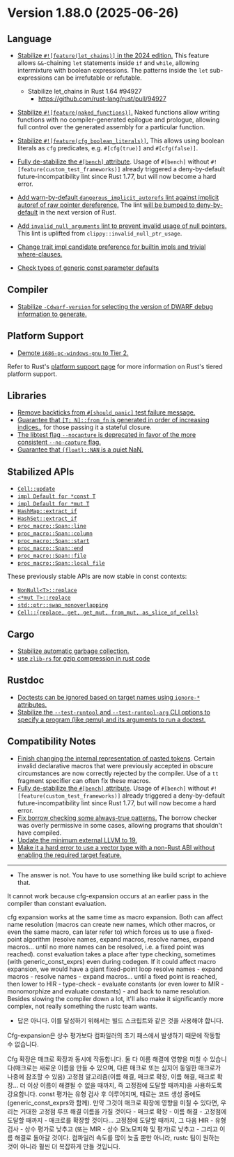 Version 1.88.0 (2025-06-26)
==========================

<a id="1.88.0-Language"></a>

Language
--------
- [Stabilize `#![feature(let_chains)]` in the 2024 edition.](https://github.com/rust-lang/rust/pull/132833)
  This feature allows `&&`-chaining `let` statements inside `if` and `while`, allowing intermixture with boolean expressions. The patterns inside the `let` sub-expressions can be irrefutable or refutable.
    - Stabilize let_chains in Rust 1.64 #94927 
      - https://github.com/rust-lang/rust/pull/94927

- [Stabilize `#![feature(naked_functions)]`.](https://github.com/rust-lang/rust/pull/134213)
  Naked functions allow writing functions with no compiler-generated epilogue and prologue, allowing full control over the generated assembly for a particular function.
- [Stabilize `#![feature(cfg_boolean_literals)]`.](https://github.com/rust-lang/rust/pull/138632)
  This allows using boolean literals as `cfg` predicates, e.g. `#[cfg(true)]` and `#[cfg(false)]`.
- [Fully de-stabilize the `#[bench]` attribute](https://github.com/rust-lang/rust/pull/134273). Usage of `#[bench]` without `#![feature(custom_test_frameworks)]` already triggered a deny-by-default future-incompatibility lint since Rust 1.77, but will now become a hard error.
- [Add warn-by-default `dangerous_implicit_autorefs` lint against implicit autoref of raw pointer dereference.](https://github.com/rust-lang/rust/pull/123239)
  The lint [will be bumped to deny-by-default](https://github.com/rust-lang/rust/pull/141661) in the next version of Rust.
- [Add `invalid_null_arguments` lint to prevent invalid usage of null pointers.](https://github.com/rust-lang/rust/pull/119220)
  This lint is uplifted from `clippy::invalid_null_ptr_usage`.
- [Change trait impl candidate preference for builtin impls and trivial where-clauses.](https://github.com/rust-lang/rust/pull/138176)
- [Check types of generic const parameter defaults](https://github.com/rust-lang/rust/pull/139646)

<a id="1.88.0-Compiler"></a>

Compiler
--------
- [Stabilize `-Cdwarf-version` for selecting the version of DWARF debug information to generate.](https://github.com/rust-lang/rust/pull/136926)


<a id="1.88.0-Platform-Support"></a>

Platform Support
----------------
- [Demote `i686-pc-windows-gnu` to Tier 2.](https://blog.rust-lang.org/2025/05/26/demoting-i686-pc-windows-gnu/)


Refer to Rust's [platform support page][platform-support-doc]
for more information on Rust's tiered platform support.

[platform-support-doc]: https://doc.rust-lang.org/rustc/platform-support.html

<a id="1.88.0-Libraries"></a>

Libraries
---------
- [Remove backticks from `#[should_panic]` test failure message.](https://github.com/rust-lang/rust/pull/136160)
- [Guarantee that `[T; N]::from_fn` is generated in order of increasing indices.](https://github.com/rust-lang/rust/pull/139099), for those passing it a stateful closure.
- [The libtest flag `--nocapture` is deprecated in favor of the more consistent `--no-capture` flag.](https://github.com/rust-lang/rust/pull/139224)
- [Guarantee that `{float}::NAN` is a quiet NaN.](https://github.com/rust-lang/rust/pull/139483)


<a id="1.88.0-Stabilized-APIs"></a>

Stabilized APIs
---------------

- [`Cell::update`](https://doc.rust-lang.org/stable/std/cell/struct.Cell.html#method.update)
- [`impl Default for *const T`](https://doc.rust-lang.org/nightly/std/primitive.pointer.html#impl-Default-for-*const+T)
- [`impl Default for *mut T`](https://doc.rust-lang.org/nightly/std/primitive.pointer.html#impl-Default-for-*mut+T)
- [`HashMap::extract_if`](https://doc.rust-lang.org/stable/std/collections/struct.HashMap.html#method.extract_if)
- [`HashSet::extract_if`](https://doc.rust-lang.org/stable/std/collections/struct.HashSet.html#method.extract_if)
- [`proc_macro::Span::line`](https://doc.rust-lang.org/stable/proc_macro/struct.Span.html#method.line)
- [`proc_macro::Span::column`](https://doc.rust-lang.org/stable/proc_macro/struct.Span.html#method.column)
- [`proc_macro::Span::start`](https://doc.rust-lang.org/stable/proc_macro/struct.Span.html#method.start)
- [`proc_macro::Span::end`](https://doc.rust-lang.org/stable/proc_macro/struct.Span.html#method.end)
- [`proc_macro::Span::file`](https://doc.rust-lang.org/stable/proc_macro/struct.Span.html#method.file)
- [`proc_macro::Span::local_file`](https://doc.rust-lang.org/stable/proc_macro/struct.Span.html#method.local_file)

These previously stable APIs are now stable in const contexts:

- [`NonNull<T>::replace`](https://doc.rust-lang.org/stable/std/ptr/struct.NonNull.html#method.replace)
- [`<*mut T>::replace`](https://doc.rust-lang.org/stable/std/primitive.pointer.html#method.replace)
- [`std::ptr::swap_nonoverlapping`](https://github.com/rust-lang/rust/pull/137280)
- [`Cell::{replace, get, get_mut, from_mut, as_slice_of_cells}`](https://github.com/rust-lang/rust/pull/137928)


<a id="1.88.0-Cargo"></a>

Cargo
-----
- [Stabilize automatic garbage collection.](https://github.com/rust-lang/cargo/pull/14287/)
- [use `zlib-rs` for gzip compression in rust code](https://github.com/rust-lang/cargo/pull/15417/)

<a id="1.88.0-Rustdoc"></a>

Rustdoc
-----
- [Doctests can be ignored based on target names using `ignore-*` attributes.](https://github.com/rust-lang/rust/pull/137096)
- [Stabilize the `--test-runtool` and `--test-runtool-arg` CLI options to specify a program (like qemu) and its arguments to run a doctest.](https://github.com/rust-lang/rust/pull/137096)

<a id="1.88.0-Compatibility-Notes"></a>

Compatibility Notes
-------------------
- [Finish changing the internal representation of pasted tokens](https://github.com/rust-lang/rust/pull/124141). Certain invalid declarative macros that were previously accepted in obscure circumstances are now correctly rejected by the compiler. Use of a `tt` fragment specifier can often fix these macros.
- [Fully de-stabilize the `#[bench]` attribute](https://github.com/rust-lang/rust/pull/134273). Usage of `#[bench]` without `#![feature(custom_test_frameworks)]` already triggered a deny-by-default future-incompatibility lint since Rust 1.77, but will now become a hard error.
- [Fix borrow checking some always-true patterns.](https://github.com/rust-lang/rust/pull/139042)
  The borrow checker was overly permissive in some cases, allowing programs that shouldn't have compiled.
- [Update the minimum external LLVM to 19.](https://github.com/rust-lang/rust/pull/139275)
- [Make it a hard error to use a vector type with a non-Rust ABI without enabling the required target feature.](https://github.com/rust-lang/rust/pull/139309)


<hr />

- The answer is not. You have to use something like build script to achieve that.

It cannot work because cfg-expansion occurs at an earlier pass in the compiler than constant evaluation.

cfg expansion works at the same time as macro expansion. Both can affect name resolution (macros can create new names, which other macros, or even the same macro, can later refer to) which forces us to use a fixed-point algorithm (resolve names, expand macros, resolve names, expand macros... until no more names can be resolved, i.e. a fixed point was reached). const evaluation takes a place after type checking, sometimes (with generic_const_exprs) even during codegen. If it could affect macro expansion, we would have a giant fixed-point loop resolve names - expand macros - resolve names - expand macros... until a fixed point is reached, then lower to HIR - type-check - evaluate constants (or even lower to MIR - monomorphize and evaluate constants) - and back to name resolution. Besides slowing the compiler down a lot, it'll also make it significantly more complex, not really something the rustc team wants.

- 답은 아니다. 이를 달성하기 위해서는 빌드 스크립트와 같은 것을 사용해야 합니다.

Cfg-expansion은 상수 평가보다 컴파일러의 초기 패스에서 발생하기 때문에 작동할 수 없습니다.

Cfg 확장은 매크로 확장과 동시에 작동합니다. 둘 다 이름 해결에 영향을 미칠 수 있습니다(매크로는 새로운 이름을 만들 수 있으며, 다른 매크로 또는 심지어 동일한 매크로가 나중에 참조할 수 있음) 고정점 알고리즘(이름 해결, 매크로 확장, 이름 해결, 매크로 확장... 더 이상 이름이 해결될 수 없을 때까지, 즉 고정점에 도달할 때까지)을 사용하도록 강요합니다. const 평가는 유형 검사 후 이루어지며, 때로는 코드 생성 중에도 (generic_const_exprs와 함께). 만약 그것이 매크로 확장에 영향을 미칠 수 있다면, 우리는 거대한 고정점 루프 해결 이름을 가질 것이다 - 매크로 확장 - 이름 해결 - 고정점에 도달할 때까지 - 매크로를 확장할 것이다... 고정점에 도달할 때까지, 그 다음 HIR - 유형 검사 - 상수 평가로 낮추고 (또는 MIR - 상수 모노모피화 및 평가)로 낮추고 - 그리고 이름 해결로 돌아갈 것이다. 컴파일러 속도를 많이 늦출 뿐만 아니라, rustc 팀이 원하는 것이 아니라 훨씬 더 복잡하게 만들 것입니다.